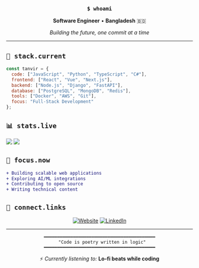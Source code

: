 <div align="center">

### `$ whoami`

**Software Engineer** • **Bangladesh** 🇧🇩

*Building the future, one commit at a time*

</div>

---

## `🚀 stack.current`

```js
const tanvir = {
  code: ["JavaScript", "Python", "TypeScript", "C#"],
  frontend: ["React", "Vue", "Next.js"],
  backend: ["Node.js", "Django", "FastAPI"],
  database: ["PostgreSQL", "MongoDB", "Redis"],
  tools: ["Docker", "AWS", "Git"],
  focus: "Full-Stack Development"
};
```

## `📊 stats.live`

<img src="https://github-readme-stats.vercel.app/api?username=nettanvirdev&show_icons=true&theme=dark&bg_color=0d1117&border_color=30363d&icon_color=58a6ff&title_color=58a6ff&text_color=c9d1d9" />

<img src="https://github-readme-streak-stats.herokuapp.com/?user=nettanvirdev&theme=dark&background=0d1117&border=30363d&stroke=58a6ff&ring=58a6ff&fire=58a6ff&currStreakLabel=58a6ff" />

## `🎯 focus.now`

```diff
+ Building scalable web applications
+ Exploring AI/ML integrations
+ Contributing to open source
+ Writing technical content
```

## `📡 connect.links`

<div align="center">

[![Website](https://img.shields.io/badge/Website-000?style=for-the-badge&logo=vercel&logoColor=white)](https://repo.levelpixel.net/)
[![LinkedIn](https://img.shields.io/badge/LinkedIn-0077B5?style=for-the-badge&logo=linkedin&logoColor=white)](https://www.linkedin.com/in/nettanvirdev/)

</div>

---

<div align="center">

```
━━━━━━━━━━━━━━━━━━━━━━━━━━━━━━━━━━━━━━━━━━
  "Code is poetry written in logic"
━━━━━━━━━━━━━━━━━━━━━━━━━━━━━━━━━━━━━━━━━━
```

⚡ *Currently listening to:* **Lo-fi beats while coding**

</div>
